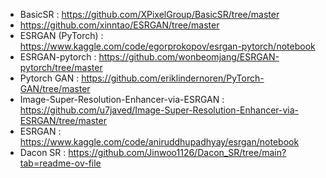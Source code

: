 
- BasicSR : https://github.com/XPixelGroup/BasicSR/tree/master
- https://github.com/xinntao/ESRGAN/tree/master
- ESRGAN (PyTorch) : https://www.kaggle.com/code/egorprokopov/esrgan-pytorch/notebook
- ESRGAN-pytorch : https://github.com/wonbeomjang/ESRGAN-pytorch/tree/master
- Pytorch GAN : https://github.com/eriklindernoren/PyTorch-GAN/tree/master
- Image-Super-Resolution-Enhancer-via-ESRGAN : https://github.com/u7javed/Image-Super-Resolution-Enhancer-via-ESRGAN/tree/master
- ESRGAN : https://www.kaggle.com/code/aniruddhupadhyay/esrgan/notebook
- Dacon SR : https://github.com/Jinwoo1126/Dacon_SR/tree/main?tab=readme-ov-file
